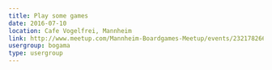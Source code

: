 ```yaml
---
title: Play some games
date: 2016-07-10
location: Cafe Vogelfrei, Mannheim
link: http://www.meetup.com/Mannheim-Boardgames-Meetup/events/232178266/
usergroup: bogama
type: usergroup
---
```

